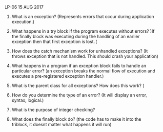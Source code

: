 
LP-06 15 AUG 2017

1. What is an exception?
(Represents errors that occur during application execution.)

2. What happens in a try block if the 
program executes without errors?
)If the finally block was executing during the handling of an 
earlier exception then that first exception is lost. )

3. How does the catch mechanism work 
for unhandled exceptions?
(It throws exception that is not handled. This should crash your application)

4. What happens in a program if an 
exception block fails to handle an 
particular error?
(an exception breaks the normal flow of execution and executes a
 pre-registered exception handler.)

5. What is the parent class for all 
exceptions? How does this work?
(


6. How do you determine the type of an
 error? 
(It will display an error, syntax, logical.)

7. What is the purpose of integer
 checking?

8. What does the finally block do?
(the code has to make it into the triblock, it doesnt matter what happens it will run)
